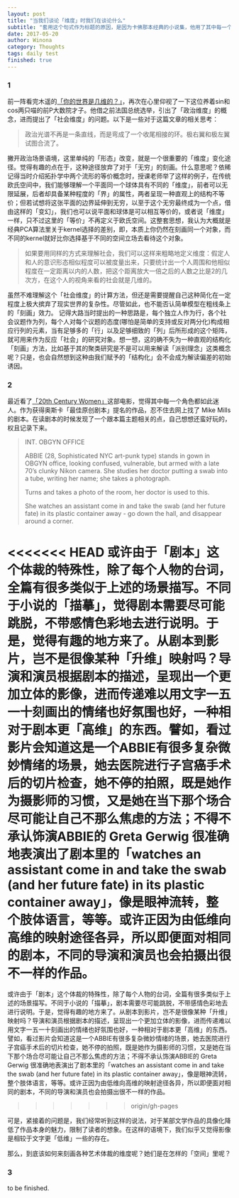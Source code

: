 ```yaml
---
layout: post
title: "当我们谈论「维度」时我们在谈论什么"
subtitle: "套用这个句式作为标题的原因，是因为卡佛那本经典的小说集，他用了其中每一个短篇反馈给了读者一个回答。所以，正好想借用这样的架构梳理一下自己对「维度」这个概念的理解。"
date: 2017-05-20
author: Winona
category: Thoughts
tags: daily test
finished: true
---
```


### 1

前一阵看完木遥的[「你的世界是几维的？」](http://blog.farmostwood.net/846.html)，再次在心里仰视了一下这位养着sin和cos两只喵的前P大数院才子。他借之前法国总统选举，引出了「政治维度」的概念，进而提出了「社会维度」的问题。以下是一些对于这篇文章的相关思考：

> 政治光谱不再是一条直线，而是弯成了一个收尾相接的环。极右翼和极左翼试图合流了。

撇开政治场景语境，这里单纯的「形态」改变，就是一个很重要的「维度」变化途径。觉得有趣的点在于，这种途径放弃了对于「无穷」的刻画。什么意思呢？依稀记得当时介绍拓扑学中两个流形的等价概念时，授课老师举了这样的例子，在传统欧氏空间中，我们能够理解一个平面同一个球体具有不同的「维度」，前者可以无限延展，后者却具备某种程度的「界」的属性，两者呈现一种直观上的结构不等价；但若试想将这张平面的边界延伸到无穷，以至于这个无穷最终成为一个点，借由这样的「变幻」，我们也可以说平面和球体是可以相互等价的，或者说「维度」一样，只不过这里的「等价」不再定义于欧氏空间。这整套思想，我认为大概就是经典PCA算法里关于kernel选择的差别，即，本质上你仍然在刻画同一个对象，而不同的kernel就好比你选择基于不同的空间立场去看待这个对象。

> 如果要用同样的方式来理解社会，我们可以这样来粗略地定义维度：假定人和人的意识形态相似程度可以被度量出来，只要统计出一个人周围和他相似程度在一定距离以内的人数，把这个距离放大一倍之后的人数之比是2的几次方，在这个人的视角来看的社会就是几维的。

虽然不难理解这个「社会维度」的计算方法，但还是需要提醒自己这种简化在一定程度上极大摈弃了现实世界的复杂性。尽管如此，也不能否认简单模型在粗线条上的「刻画」效力。
记得大路当时提出的一种思路是，每个独立人作为行，各个社会议题作为列，每个人对每个议题的态度(哪怕是简单的支持或反对两分化)构成相应行列的元素，当有足够多的「行」以及足够细致的「列」后所形成的这个矩阵，就可用来作为反应「社会」的研究对象。想一想，这的确不失为一种直观的结构化「刻画」方法，比如基于其的聚类研究是不是可以用来解读「派别理念」这类概念呢？只是，也会自然想到这种由我们赋予的「结构化」会不会成为解读偏差的初始诱因。


### 2

最近看了[「20th Century Women」](https://www.rottentomatoes.com/m/20th_century_women/)这部电影，觉得其中每一个角色都如此迷人。作为获得奥斯卡「最佳原创剧本」提名的作品，忍不住去网上找了 Mike Mills 的剧本。在读剧本的时候发现了一个跟本篇主题相关的点，自己想想还蛮好玩的，权且记录下来。

> INT. OBGYN OFFICE
>
> ABBIE (28, Sophisticated NYC art-punk type) stands in gown in OBGYN office, looking confused, vulnerable, but armed with a late 70’s clunky Nikon camera. She studies her doctor putting a swab into a tube, writing her name; she takes a photograph.
>
> Turns and takes a photo of the room, her doctor is used to this.
>
> She watches an assistant come in and take the swab (and her future fate) in its plastic container away - go down the hall, and disappear around a corner.

<<<<<<< HEAD
或许由于「剧本」这个体裁的特殊性，除了每个人物的台词，全篇有很多类似于上述的场景描写。不同于小说的「描摹」，觉得剧本需要尽可能跳脱，不带感情色彩地去进行说明。于是，觉得有趣的地方来了。从剧本到影片，岂不是很像某种「升维」映射吗？导演和演员根据剧本的描述，呈现出一个更加立体的影像，进而传递难以用文字一五一十刻画出的情绪也好氛围也好，一种相对于剧本更「高维」的东西。譬如，看过影片会知道这是一个ABBIE有很多复杂微妙情绪的场景，她去医院进行子宫癌手术后的切片检查，她不停的拍照，既是她作为摄影师的习惯，又是她在当下那个场合尽可能让自己不那么焦虑的方法；不得不承认饰演ABBIE的 Greta Gerwig 很准确地表演出了剧本里的「watches an assistant come in and take the swab (and her future fate) in its plastic container away」，像是眼神流转，整个肢体语言，等等。或许正因为由低维向高维的映射途径各异，所以即便面对相同的剧本，不同的导演和演员也会拍摄出很不一样的作品。
=======
或许由于「剧本」这个体裁的特殊性，除了每个人物的台词，全篇有很多类似于上述的场景描写。不同于小说的「描摹」，剧本需要尽可能跳脱，不带感情色彩地去进行说明。于是，觉得有趣的地方来了。从剧本到影片，岂不是很像某种「升维」映射吗？导演和演员根据剧本的描述，呈现出一个更加立体的影像，进而传递难以用文字一五一十刻画出的情绪也好氛围也好，一种相对于剧本更「高维」的东西。譬如，看过影片会知道这是一个ABBIE有很多复杂微妙情绪的场景，她去医院进行子宫癌手术后的切片检查，她不停的拍照，既是她作为摄影师的习惯，又是她在当下那个场合尽可能让自己不那么焦虑的方法；不得不承认饰演ABBIE的 Greta Gerwig 很准确地表演出了剧本里的「watches an assistant come in and take the swab (and her future fate) in its plastic container away」，像是眼神流转，整个肢体语言，等等。或许正因为由低维向高维的映射途径各异，所以即便面对相同的剧本，不同的导演和演员也会拍摄出很不一样的作品。
>>>>>>> origin/gh-pages

可是，紧接着的问题是，我们经常听到这样的说法，对于某部文学作品的具像化降低了作品本身的魅力，限制了读者的想象。在这样的语境下，我们似乎又觉得影像是相较于文字更「低维」一些的存在。

那么，到底该如何来刻画各种艺术体裁的维度呢？她们是在怎样的「空间」里呢？


### 3

to be finished.
